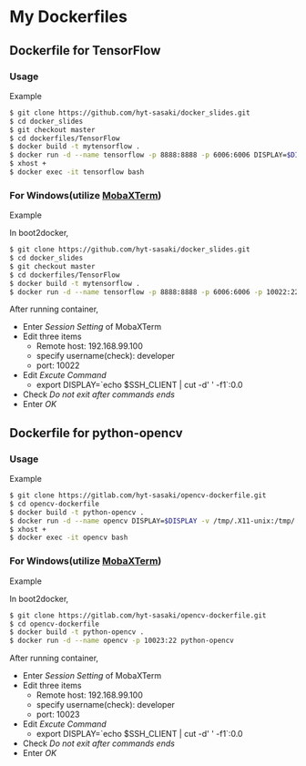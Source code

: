 # My Dockerfiles

## Dockerfile for TensorFlow
### Usage
Example
```sh
$ git clone https://github.com/hyt-sasaki/docker_slides.git
$ cd docker_slides
$ git checkout master
$ cd dockerfiles/TensorFlow
$ docker build -t mytensorflow .
$ docker run -d --name tensorflow -p 8888:8888 -p 6006:6006 DISPLAY=$DISPLAY -v /tmp/.X11-unix:/tmp/.X11-unix mytensorflow
$ xhost +
$ docker exec -it tensorflow bash
```

### For Windows(utilize [MobaXTerm](http://mobaxterm.mobatek.net/))
Example

In boot2docker,
```sh
$ git clone https://github.com/hyt-sasaki/docker_slides.git
$ cd docker_slides
$ git checkout master
$ cd dockerfiles/TensorFlow
$ docker build -t mytensorflow .
$ docker run -d --name tensorflow -p 8888:8888 -p 6006:6006 -p 10022:22 mytensorflow
```

After running container,

+ Enter *Session Setting* of MobaXTerm
+ Edit three items
	+ Remote host: 192.168.99.100
	+ specify username(check): developer
	+ port: 10022
+ Edit *Excute Command*
	+ export DISPLAY=\`echo $SSH_CLIENT | cut -d' ' -f1\`:0.0
+ Check *Do not exit after commands ends*
+ Enter *OK*

## Dockerfile for python-opencv
### Usage
Example
```sh
$ git clone https://gitlab.com/hyt-sasaki/opencv-dockerfile.git
$ cd opencv-dockerfile
$ docker build -t python-opencv .
$ docker run -d --name opencv DISPLAY=$DISPLAY -v /tmp/.X11-unix:/tmp/.X11-unix python-opencv
$ xhost +
$ docker exec -it opencv bash
```

### For Windows(utilize [MobaXTerm](http://mobaxterm.mobatek.net/))
Example

In boot2docker,
```sh
$ git clone https://gitlab.com/hyt-sasaki/opencv-dockerfile.git
$ cd opencv-dockerfile
$ docker build -t python-opencv .
$ docker run -d --name opencv -p 10023:22 python-opencv
```

After running container,

+ Enter *Session Setting* of MobaXTerm
+ Edit three items
	+ Remote host: 192.168.99.100
	+ specify username(check): developer
	+ port: 10023
+ Edit *Excute Command*
	+ export DISPLAY=\`echo $SSH_CLIENT | cut -d' ' -f1\`:0.0
+ Check *Do not exit after commands ends*
+ Enter *OK*
